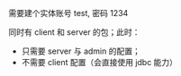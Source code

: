
需要建个实体账号 test, 密码 1234


同时有 client 和 server 的包；此时：

* 只需要 server 与 admin 的配置；
* 不需要 client 配置（会直接使用 jdbc 能力）
